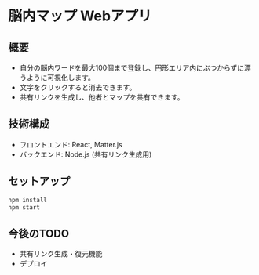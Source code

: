 # 脳内マップ Webアプリ

## 概要
- 自分の脳内ワードを最大100個まで登録し、円形エリア内にぶつからずに漂うように可視化します。
- 文字をクリックすると消去できます。
- 共有リンクを生成し、他者とマップを共有できます。

## 技術構成
- フロントエンド: React, Matter.js
- バックエンド: Node.js (共有リンク生成用)

## セットアップ
```bash
npm install
npm start
```

## 今後のTODO
- 共有リンク生成・復元機能
- デプロイ
